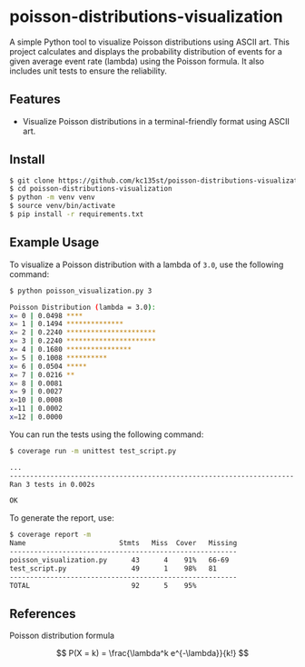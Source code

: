 # poisson-distributions-visualization

A simple Python tool to visualize Poisson distributions using ASCII art. This project calculates and displays the probability distribution of events for a given average event rate (lambda) using the Poisson formula. It also includes unit tests to ensure the reliability.

## Features
- Visualize Poisson distributions in a terminal-friendly format using ASCII art.

## Install

```bash
$ git clone https://github.com/kc135st/poisson-distributions-visualization.git
$ cd poisson-distributions-visualization
$ python -m venv venv
$ source venv/bin/activate
$ pip install -r requirements.txt
```

## Example Usage

To visualize a Poisson distribution with a lambda of `3.0`, use the following command:

```bash
$ python poisson_visualization.py 3

Poisson Distribution (lambda = 3.0):
x= 0 | 0.0498 ****
x= 1 | 0.1494 **************
x= 2 | 0.2240 **********************
x= 3 | 0.2240 **********************
x= 4 | 0.1680 ****************
x= 5 | 0.1008 **********
x= 6 | 0.0504 *****
x= 7 | 0.0216 **
x= 8 | 0.0081 
x= 9 | 0.0027 
x=10 | 0.0008 
x=11 | 0.0002 
x=12 | 0.0000
```

You can run the tests using the following command:
```bash
$ coverage run -m unittest test_script.py 

...
----------------------------------------------------------------------
Ran 3 tests in 0.002s

OK
```

To generate the report, use:
```bash
$ coverage report -m                     
Name                       Stmts   Miss  Cover   Missing
--------------------------------------------------------
poisson_visualization.py      43      4    91%   66-69
test_script.py                49      1    98%   81
--------------------------------------------------------
TOTAL                         92      5    95%
```

## References
Poisson distribution formula

$$
P(X = k) = \frac{\lambda^k e^{-\lambda}}{k!}
$$
